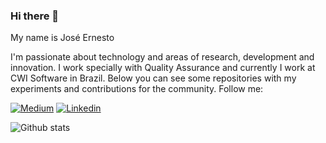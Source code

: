 ### Hi there 👋

<!--
**ernestosbarbosa/ernestosbarbosa** is a ✨ _special_ ✨ repository because its `README.md` (this file) appears on your GitHub profile.

Here are some ideas to get you started:

- 🔭 I’m currently working on ...
- 🌱 I’m currently learning ...
- 👯 I’m looking to collaborate on ...
- 🤔 I’m looking for help with ...
- 💬 Ask me about ...
- 📫 How to reach me: ...
- 😄 Pronouns: ...
- ⚡ Fun fact: ...
-->

My name is José Ernesto

I'm passionate about technology and areas of research, development and innovation.
I work specially with Quality Assurance and currently I work at CWI Software in Brazil.
Below you can see some repositories with my experiments and contributions for the community.
Follow me:

[![Medium](https://badgen.net/badge/Medium/%40ernestosbarbosa?icon=medium)](https://medium.com/@ernestosbarbosa)
[![Linkedin](https://badgen.net/badge/Linkedin/ernestosbarbosa?icon=linkedin)](https://www.linkedin.com/in/ernestosbarbosa/)

![Github stats](https://github-readme-stats.vercel.app/api?username=ernestosbarbosa&show_icons=true&hide=[%22prs%22,%22issues%22])
